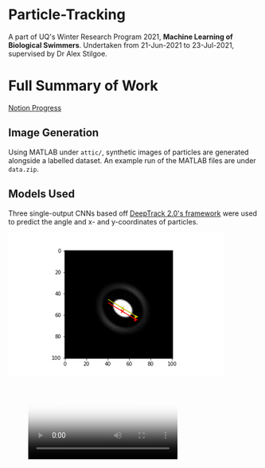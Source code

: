 # Particle-Tracking
A part of UQ's Winter Research Program 2021, __Machine Learning of Biological Swimmers__.
Undertaken from 21-Jun-2021 to 23-Jul-2021, supervised by Dr Alex Stilgoe.

# Full Summary of Work
[Notion Progress](https://courtneyzhan.notion.site/Winter-Research-Program-Update-c8dee9e6c5d94b8d9a0744a3be407cd2)

## Image Generation
Using MATLAB under `attic/`, synthetic images of particles are generated alongside a labelled dataset. An example run of the MATLAB files are under `data.zip`. 

## Models Used
Three single-output CNNs based off [DeepTrack 2.0's framework](https://github.com/softmatterlab/DeepTrack-2.0) were used to predict the angle and x- and y-coordinates of particles.  

![Sample Image Output. Predicted (red) against gold standard (yellow) coordinate and angles](https://raw.githubusercontent.com/courtneyzhan/particle-tracking/main/images/file043.png)

<figure class="video_container">
  <video controls="true" allowfullscreen="true" poster="path/to/poster_image.png">
    <source src="https://github.com/courtneyzhan/particle-tracking/blob/efb734cdc936d3111685d07151339de462c7b49e/images/short_animation.mp4" type="video/mp4">
  </video>
</figure>


